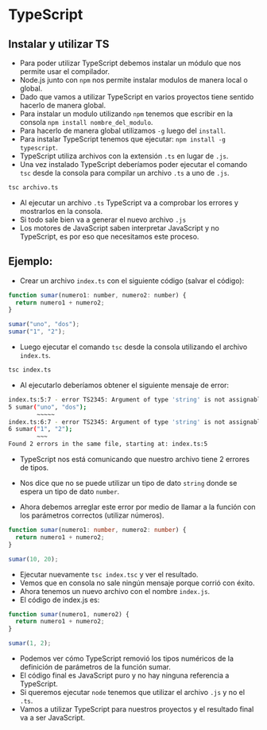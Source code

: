 # TypeScript

## Instalar y utilizar TS

- Para poder utilizar TypeScript debemos instalar un módulo que nos permite usar el compilador.
- Node.js junto con `npm` nos permite instalar modulos de manera local o global.
- Dado que vamos a utilizar TypeScript en varios proyectos tiene sentido hacerlo de manera global.
- Para instalar un modulo utilizando `npm` tenemos que escribir en la consola `npm install nombre_del_modulo`.
- Para hacerlo de manera global utilizamos `-g` luego del `install`.
- Para instalar TypeScript tenemos que ejecutar: `npm install -g typescript`.
- TypeScript utiliza archivos con la extensión `.ts` en lugar de `.js`.
- Una vez instalado TypeScript deberíamos poder ejecutar el comando `tsc` desde la consola para compilar un archivo `.ts` a uno de `.js`.

```bash
tsc archivo.ts
```

- Al ejecutar un archivo `.ts` TypeScript va a comprobar los errores y mostrarlos en la consola.
- Si todo sale bien va a generar el nuevo archivo `.js`
- Los motores de JavaScript saben interpretar JavaScript y no TypeScript, es por eso que necesitamos este proceso.

## Ejemplo:

- Crear un archivo `index.ts` con el siguiente código (salvar el código):

```javascript
function sumar(numero1: number, numero2: number) {
  return numero1 + numero2;
}

sumar("uno", "dos");
sumar("1", "2");
```

- Luego ejecutar el comando `tsc` desde la consola utilizando el archivo `index.ts`.

```bash
tsc index.ts
```

- Al ejecutarlo deberíamos obtener el siguiente mensaje de error:

```bash
index.ts:5:7 - error TS2345: Argument of type 'string' is not assignable to parameter of type 'number'.
5 sumar("uno", "dos");
        ~~~~~
index.ts:6:7 - error TS2345: Argument of type 'string' is not assignable to parameter of type 'number'.
6 sumar("1", "2");
        ~~~
Found 2 errors in the same file, starting at: index.ts:5
```

- TypeScript nos está comunicando que nuestro archivo tiene 2 errores de tipos.
- Nos dice que no se puede utilizar un tipo de dato `string` donde se espera un tipo de dato `number`.

- Ahora debemos arreglar este error por medio de llamar a la función con los parámetros correctos (utilizar números).

```typescript
function sumar(numero1: number, numero2: number) {
  return numero1 + numero2;
}

sumar(10, 20);
```

- Ejecutar nuevamente `tsc index.tsc` y ver el resultado.
- Vemos que en consola no sale ningún mensaje porque corrió con éxito.
- Ahora tenemos un nuevo archivo con el nombre `index.js`.
- El código de index.js es:

```javascript
function sumar(numero1, numero2) {
  return numero1 + numero2;
}

sumar(1, 2);
```

- Podemos ver cómo TypeScript removió los tipos numéricos de la definición de parámetros de la función sumar.
- El código final es JavaScript puro y no hay ninguna referencia a TypeScript.
- Si queremos ejecutar `node` tenemos que utilizar el archivo `.js` y no el `.ts`.
- Vamos a utilizar TypeScript para nuestros proyectos y el resultado final va a ser JavaScript.
